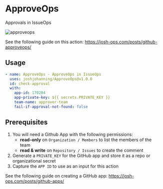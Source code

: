 # ApproveOps

Approvals in IssueOps

![approveops](https://josh-ops.com/assets/screenshots/2022-02-08-github-approveops/approveops.png)

See the following guide on this action: https://josh-ops.com/posts/github-approveops/

## Usage

```yml
- name: ApproveOps - ApproveOps in IssueOps
  uses: joshjohanning/ApproveOps@v1.0.0
  id: check-approval
  with:
    app-id: 170284
    app-private-key: ${{ secrets.PRIVATE_KEY }}
    team-name: approver-team
    fail-if-approval-not-found: false
```

## Prerequisites

1. You will need a Github App with the following permissions:
   - **read-only** on `Organization / Members` to list the members of the team
   - **read & write** on `Repository / Issues` to create the comment
1. Generate a `PRIVATE_KEY` for the GitHub app and store it as a repo or organizational secret
1. Capture the `APP ID` to use as an input for this action

See the following guide on creating a GitHub app: https://josh-ops.com/posts/github-apps/
